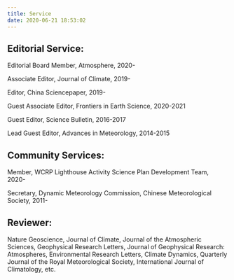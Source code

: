 ```yaml
---
title: Service
date: 2020-06-21 18:53:02
---
```


## Editorial Service:

Editorial Board Member, Atmosphere, 2020-

Associate Editor, Journal of Climate, 2019-

Editor, China Sciencepaper, 2019-

Guest Associate Editor, Frontiers in Earth Science, 2020-2021

Guest Editor, Science Bulletin, 2016-2017

Lead Guest Editor, Advances in Meteorology, 2014-2015

## Community Services:

Member, WCRP Lighthouse Activity Science Plan Development Team, 2020-

Secretary, Dynamic Meteorology Commission, Chinese Meteorological Society, 2011-

## Reviewer:
Nature Geoscience, Journal of Climate, Journal of the Atmospheric Sciences, Geophysical Research Letters, Journal of Geophysical Research: Atmospheres, Environmental Research Letters, Climate Dynamics, Quarterly Journal of the Royal Meteorological Society, International Journal of Climatology, etc.


